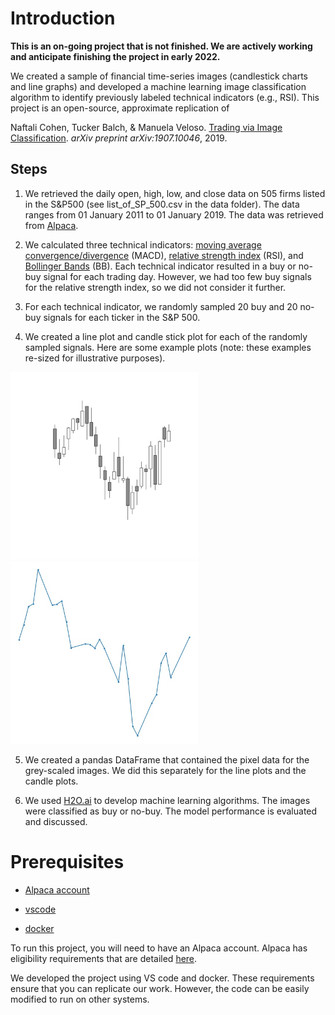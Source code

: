 
# Introduction

**This is an on-going project that is not finished. We are actively working and anticipate finishing the project in early 2022.**
  
We created a sample of financial time-series images (candlestick charts and line graphs) and developed a machine learning image classification algorithm to identify previously labeled technical indicators (e.g., RSI). This project is an open-source, approximate replication of

Naftali Cohen, Tucker Balch, & Manuela Veloso. [Trading via Image Classification](https://arxiv.org/abs/1907.10046). *arXiv preprint arXiv:1907.10046*, 2019.

## Steps

1. We retrieved the daily open, high, low, and close data on 505 firms listed in the S&P500 (see list_of_SP_500.csv in the data folder). The data ranges from 01 January 2011 to 01 January 2019. The data was retrieved from [Alpaca](https://alpaca.markets).

2. We calculated three technical indicators: [moving average convergence/divergence](https://en.wikipedia.org/wiki/MACD) (MACD), [relative strength index](https://en.wikipedia.org/wiki/Relative_strength_index) (RSI), and [Bollinger Bands](https://en.wikipedia.org/wiki/Bollinger_Bands) (BB). Each technical indicator resulted in a buy or no-buy signal for each trading day. However, we had too few buy signals for the relative strength index, so we did not consider it further.

3. For each technical indicator, we randomly sampled 20 buy and 20 no-buy signals for each ticker in the S&P 500.  

4. We created a line plot and candle stick plot for each of the randomly sampled signals. Here are some example plots (note: these examples re-sized for illustrative purposes). 

<img src="sample_candle_plot.jpg" alt="drawing" width="300"/>
<img src="sample_line_plot.jpg" alt="drawing" width="300"/>

5. We created a pandas DataFrame that contained the pixel data for the grey-scaled images. We did this separately for the line plots and the candle plots.

6. We used [H2O.ai](https://www.h2o.ai) to develop machine learning algorithms. The images were classified as buy or no-buy. The model performance is evaluated and discussed.

# Prerequisites

-  [Alpaca account](https://app.alpaca.markets/signup)

-  [vscode](https://code.visualstudio.com/)

-  [docker](https://www.docker.com/)

To run this project, you will need to have an Alpaca account. Alpaca has eligibility requirements that are detailed [here](https://alpaca.markets/support/requirements-alpaca-brokerage-account/).

We developed the project using VS code and docker. These requirements ensure that you can replicate our work. However, the code can be easily modified to run on other systems.